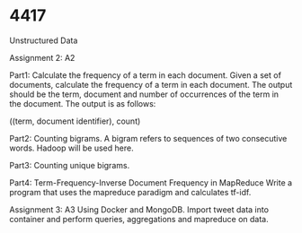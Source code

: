# 4417
Unstructured Data

Assignment 2: A2

Part1: 
Calculate the frequency of a term in each document.
Given a set of documents, calculate the frequency of a term in each document. The output should be the term, document and number of occurrences of the term in the document. The output is as follows: 

((term, document identifier), count)

Part2: 
Counting bigrams.
A bigram refers to sequences of two consecutive words. Hadoop will be used here.

Part3: 
Counting unique bigrams.

Part4:
Term-Frequency-Inverse Document Frequency in MapReduce
Write a program that uses the mapreduce paradigm and calculates tf-idf.



Assignment 3: A3
Using Docker and MongoDB.
Import tweet data into container and perform queries, aggregations and mapreduce on data.
